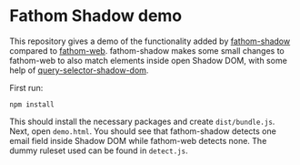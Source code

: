 Fathom Shadow demo
==================

This repository gives a demo of the functionality added by [fathom-shadow](https://github.com/stevenwdv/fathom-shadow/tree/master/fathom) compared to [fathom-web](https://github.com/mozilla/fathom/tree/master/fathom). fathom-shadow makes some small changes to fathom-web to also match elements inside open Shadow DOM, with some help of [query-selector-shadow-dom](https://www.npmjs.com/package/query-selector-shadow-dom).

First run:
```shell
npm install
```

This should install the necessary packages and create `dist/bundle.js`. Next, open `demo.html`. You should see that fathom-shadow detects one email field inside Shadow DOM while fathom-web detects none. The dummy ruleset used can be found in `detect.js`.

